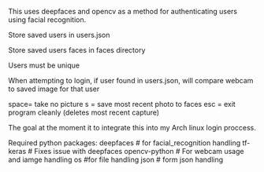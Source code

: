 This uses deepfaces and opencv as a method for authenticating users using facial recognition.

Store saved users in users.json

Store saved users faces in faces directory

Users must be unique

When attempting to login, if user found in users.json, will compare webcam to saved image for that user

space= take no picture
s = save most recent photo to faces
esc = exit program cleanly (deletes most recent capture)

The goal at the moment it to integrate this into my Arch linux login proccess.

Required python packages:
deepfaces           # for facial_recognition handling
tf-keras            # Fixes issue with deepfaces
opencv-python       # For webcam usage and iamge handling
os                  #for file handling
json                # form json handling
